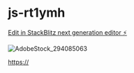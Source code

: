 # js-rt1ymh

[Edit in StackBlitz next generation editor ⚡️](https://stackblitz.com/~/github.com/LavendersLuv/js-rt1ymh)

![AdobeStock_294085063](https://github.com/LavendersLuv/js-rt1ymh/assets/159663767/56928a21-6687-4303-8a4f-8b5435b546b4)

[https://](https://github.com/LavendersLuv/js-rt1ymh/assets/source.unsplash.com/xBFTjrMIC0c/600x400)

